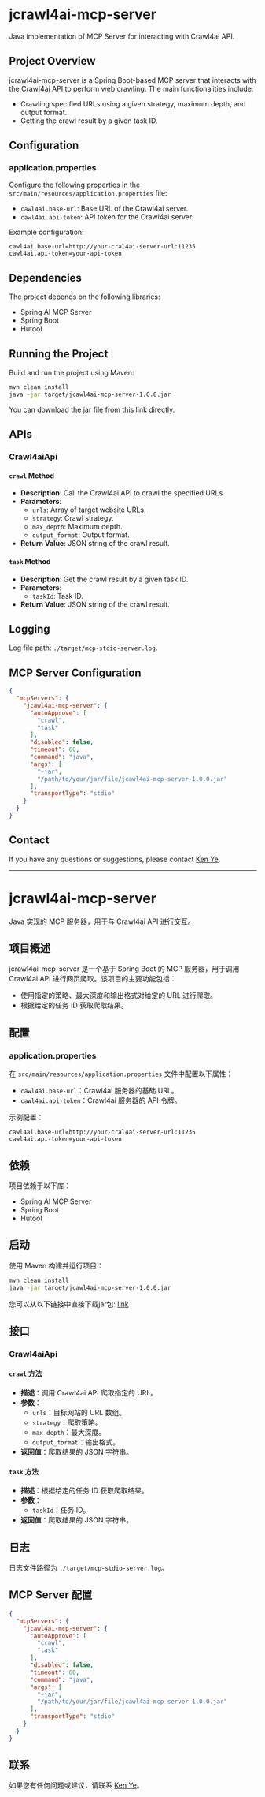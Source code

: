 # jcrawl4ai-mcp-server

Java implementation of MCP Server for interacting with Crawl4ai API.

## Project Overview

jcrawl4ai-mcp-server is a Spring Boot-based MCP server that interacts with the Crawl4ai API to perform web crawling. The main functionalities include:

- Crawling specified URLs using a given strategy, maximum depth, and output format.
- Getting the crawl result by a given task ID.

## Configuration

### application.properties

Configure the following properties in the `src/main/resources/application.properties` file:

- `cawl4ai.base-url`: Base URL of the Crawl4ai server.
- `cawl4ai.api-token`: API token for the Crawl4ai server.

Example configuration:
```properties
cawl4ai.base-url=http://your-cral4ai-server-url:11235
cawl4ai.api-token=your-api-token
```

## Dependencies

The project depends on the following libraries:

- Spring AI MCP Server
- Spring Boot
- Hutool

## Running the Project

Build and run the project using Maven:

```sh
mvn clean install
java -jar target/jcawl4ai-mcp-server-1.0.0.jar
```

You can download the jar file from this [link](https://github-registry-files.githubusercontent.com/969807736/78982980-2371-11f0-9074-8f75756ab435?X-Amz-Algorithm=AWS4-HMAC-SHA256&X-Amz-Credential=AKIAVCODYLSA53PQK4ZA%2F20250427%2Fus-east-1%2Fs3%2Faws4_request&X-Amz-Date=20250427T061314Z&X-Amz-Expires=300&X-Amz-Signature=4069fd1d4dca48407ba3bfd5ee4a236eeaa67e284c97eda6bff4f3490fafdfc8&X-Amz-SignedHeaders=host&response-content-disposition=filename%3Djcrawl4ai-mcp-server-1.0.0.jar&response-content-type=application%2Foctet-stream) directly.

## APIs

### Crawl4aiApi

#### `crawl` Method

- **Description**: Call the Crawl4ai API to crawl the specified URLs.
- **Parameters**:
  - `urls`: Array of target website URLs.
  - `strategy`: Crawl strategy.
  - `max_depth`: Maximum depth.
  - `output_format`: Output format.
- **Return Value**: JSON string of the crawl result.

#### `task` Method

- **Description**: Get the crawl result by a given task ID.
- **Parameters**:
  - `taskId`: Task ID.
- **Return Value**: JSON string of the crawl result.

## Logging

Log file path: `./target/mcp-stdio-server.log`.

## MCP Server Configuration

``` Json
{
  "mcpServers": {
    "jcawl4ai-mcp-server": {
      "autoApprove": [
        "crawl",
        "task"
      ],
      "disabled": false,
      "timeout": 60,
      "command": "java",
      "args": [
        "-jar",
        "/path/to/your/jar/file/jcawl4ai-mcp-server-1.0.0.jar"
      ],
      "transportType": "stdio"
    }
  }
}
```

## Contact

If you have any questions or suggestions, please contact [Ken Ye](mailto:yjz_work@126.com).

---

# jcrawl4ai-mcp-server

Java 实现的 MCP 服务器，用于与 Crawl4ai API 进行交互。

## 项目概述

jcrawl4ai-mcp-server 是一个基于 Spring Boot 的 MCP 服务器，用于调用 Crawl4ai API 进行网页爬取。该项目的主要功能包括：

- 使用指定的策略、最大深度和输出格式对给定的 URL 进行爬取。
- 根据给定的任务 ID 获取爬取结果。

## 配置

### application.properties

在 `src/main/resources/application.properties` 文件中配置以下属性：

- `cawl4ai.base-url`：Crawl4ai 服务器的基础 URL。
- `cawl4ai.api-token`：Crawl4ai 服务器的 API 令牌。

示例配置：
```properties
cawl4ai.base-url=http://your-cral4ai-server-url:11235
cawl4ai.api-token=your-api-token
```

## 依赖

项目依赖于以下库：

- Spring AI MCP Server
- Spring Boot
- Hutool

## 启动

使用 Maven 构建并运行项目：

```sh
mvn clean install
java -jar target/jcawl4ai-mcp-server-1.0.0.jar
```

您可以从以下链接中直接下载jar包: [link](https://github-registry-files.githubusercontent.com/969807736/78982980-2371-11f0-9074-8f75756ab435?X-Amz-Algorithm=AWS4-HMAC-SHA256&X-Amz-Credential=AKIAVCODYLSA53PQK4ZA%2F20250427%2Fus-east-1%2Fs3%2Faws4_request&X-Amz-Date=20250427T061314Z&X-Amz-Expires=300&X-Amz-Signature=4069fd1d4dca48407ba3bfd5ee4a236eeaa67e284c97eda6bff4f3490fafdfc8&X-Amz-SignedHeaders=host&response-content-disposition=filename%3Djcrawl4ai-mcp-server-1.0.0.jar&response-content-type=application%2Foctet-stream)

## 接口

### Crawl4aiApi

#### `crawl` 方法

- **描述**：调用 Crawl4ai API 爬取指定的 URL。
- **参数**：
  - `urls`：目标网站的 URL 数组。
  - `strategy`：爬取策略。
  - `max_depth`：最大深度。
  - `output_format`：输出格式。
- **返回值**：爬取结果的 JSON 字符串。

#### `task` 方法

- **描述**：根据给定的任务 ID 获取爬取结果。
- **参数**：
  - `taskId`：任务 ID。
- **返回值**：爬取结果的 JSON 字符串。

## 日志

日志文件路径为 `./target/mcp-stdio-server.log`。


## MCP Server 配置

``` Json
{
  "mcpServers": {
    "jcawl4ai-mcp-server": {
      "autoApprove": [
        "crawl",
        "task"
      ],
      "disabled": false,
      "timeout": 60,
      "command": "java",
      "args": [
        "-jar",
        "/path/to/your/jar/file/jcawl4ai-mcp-server-1.0.0.jar"
      ],
      "transportType": "stdio"
    }
  }
}
```

## 联系

如果您有任何问题或建议，请联系 [Ken Ye](mailto:yjz_work@126.com)。